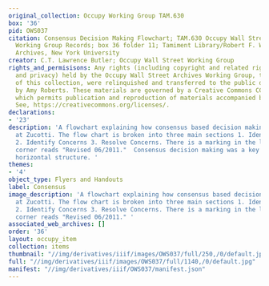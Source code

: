 ```yaml
---
original_collection: Occupy Working Group TAM.630
box: '36'
pid: OWS037
citation: Consensus Decision Making Flowchart; TAM.630 Occupy Wall Street Archives
  Working Group Records; box 36 folder 11; Tamiment Library/Robert F. Wagner Labor
  Archives, New York University
creator: C.T. Lawrence Butler; Occupy Wall Street Working Group
rights_and_permisisons: Any rights (including copyright and related rights to publicity
  and privacy) held by the Occupy Wall Street Archives Working Group, the creator
  of this collection, were relinquished and transferred to the public domain in 2013
  by Amy Roberts. These materials are governed by a Creative Commons CC0 license,
  which permits publication and reproduction of materials accompanied by full attribution.
  See, https://creativecommons.org/licenses/.
declarations:
- '23'
description: 'A flowchart explaining how consensus based decision making operated
  at Zucotti. The flow chart is broken into three main sections 1. Identify Values
  2. Identify Concerns 3. Resolve Concerns. There is a marking in the lower righthand
  corner reads "Revised 06/2011."  Consensus decision making was a key part of Occupy''s
  horizontal structure. '
themes:
- '4'
object_type: Flyers and Handouts
label: Consensus
image_description: 'A flowchart explaining how consensus based decision making operated
  at Zucotti. The flow chart is broken into three main sections 1. Identify Values
  2. Identify Concerns 3. Resolve Concerns. There is a marking in the lower righthand
  corner reads "Revised 06/2011." '
associated_web_archives: []
order: '36'
layout: occupy_item
collection: items
thumbnail: "//img/derivatives/iiif/images/OWS037/full/250,/0/default.jpg"
full: "//img/derivatives/iiif/images/OWS037/full/1140,/0/default.jpg"
manifest: "//img/derivatives/iiif/OWS037/manifest.json"
---
```


